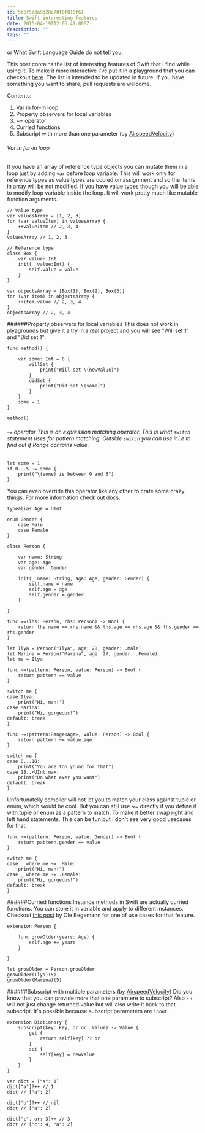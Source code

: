 ```yaml
---
id: 5b6f5a3a9d28c70f0f015f61
title: Swift interesting features
date: 2015-04-19T12:05:41.000Z
description: ""
tags: ""
---
```


or What Swift Language Guide do not tell you.

<!-- description -->

This post contains the list of interesting features of Swift that I find while using it. To make it more interactive I've put it in a playground that you can checkout [here](https://github.com/ilyapuchka/SwiftFeatures). The list is intended to be updated in future. If you have something you want to share, pull requests are welcome.

Contents:

1. Var in for-in loop
2. Property observers for local variables
3. ~= operator
4. Curried functions
5. Subscript with more than one parameter (by [AirspeedVelocity](https://twitter.com/AirspeedSwift/status/626701244455895044))

###### Var in for-in loop

If you have an array of reference type objects you can mutate them in a loop just by adding `var` before loop variable. This will work only for reference types as value types are copied on assignment and so the items in array will be not modified. If you have value types though you will be able to modify loop variable inside the loop. It will work pretty much like mutable function arguments.

    
    // Value type
    var valuesArray = [1, 2, 3]
    for (var valueItem) in valuesArray {
        ++valueItem // 2, 3, 4
    }
    valuesArray // 1, 2, 3
    
    // Reference type
    class Box {
        var value: Int
        init(_ value:Int) {
            self.value = value
        }
    }
    
    var objectsArray = [Box(1), Box(2), Box(3)]
    for (var item) in objectsArray {
        ++item.value // 2, 3, 4
    }
    objectsArray // 2, 3, 4
    

  
######Property observers for local variables This does not work in plyagrounds but give it a try in a real project and you will see "Will set 1" and "Did set 1":

    func method() {
        
        var some: Int = 0 {
            willSet {
                print("Will set \(newValue)")
            }
            didSet {
                print("Did set \(some)")
            }
        }
        some = 1
    }
    
    method()

  
###### `~=` operator This is an expression matching operator. This is what `switch` statement uses for pattern matching. Outside `switch` you can use it i.e to find out if Range contains value. 

    let some = 1
    if 0...5 ~= some {
        print("\(some) is between 0 and 5")
    }

You can even override this operator like any other to crate some crazy things. For more information check out [docs](https://developer.apple.com/library/prerelease/ios/documentation/Swift/Conceptual/Swift_Programming_Language/Patterns.html#//apple_ref/doc/uid/TP40014097-CH36-XID_909).

    typealias Age = UInt
    
    enum Gender {
        case Male
        case Female
    }
    
    class Person {
        
        var name: String
        var age: Age
        var gender: Gender
        
        init(_ name: String, age: Age, gender: Gender) {
            self.name = name
            self.age = age
            self.gender = gender
        }
    
    }
    
    func ==(lhs: Person, rhs: Person) -> Bool {
        return lhs.name == rhs.name && lhs.age == rhs.age && lhs.gender == rhs.gender
    }
    
    let Ilya = Person("Ilya", age: 28, gender: .Male)
    let Marina = Person("Marina", age: 27, gender: .Female)
    let me = Ilya
    
    func ~=(pattern: Person, value: Person) -> Bool {
        return pattern == value
    }
    
    switch me {
    case Ilya:
        print("Hi, man!")
    case Marina:
        print("Hi, gorgeous!")
    default: break
    }
    
    func ~=(pattern:Range<Age>, value: Person) -> Bool {
        return pattern ~= value.age
    }
    
    switch me {
    case 0...18:
        print("You are too young for that")
    case 18..<UInt.max:
        print("Do what ever you want")
    default: break
    }

Unfortunatelly complier will not let you to match your class against tuple or enum, which would be cool. But you can still use ~= directly if you define it with tuple or enum as a pattern to match. To make it better swap right and left hand statements. This can be fun but I don't see very good usecases for that.

    func ~=(pattern: Person, value: Gender) -> Bool {
        return pattern.gender == value
    }
    
    switch me {
    case _ where me ~= .Male:
        print("Hi, man!")
    case _ where me ~= .Female:
        print("Hi, gorgeous!")
    default: break
    }

  
######Curried functions Instance methods in Swift are actually curried functions. You can store it in variable and apply to different instances. Checkout [this post](http://oleb.net/blog/2014/07/swift-instance-methods-curried-functions/) by Ole Begemann for one of use cases for that feature.

    extension Person {
        
        func growOlder(years: Age) {
            self.age += years
        }
        
    }
    
    let growOlder = Person.growOlder
    growOlder(Ilya)(5)
    growOlder(Marina)(5)

  
######Subscript with multiple parameters (by [AirspeedVelocity](https://twitter.com/AirspeedSwift/status/626701244455895044)) Did you know that you can provide more that one paramtere to subscript? Also ++ will not just change returned value but will also write it back to that subscript. It's possible because subscript parameters are `inout`.

    extension Dictionary {
        subscript(key: Key, or or: Value) -> Value {
            get {
                return self[key] ?? or
            }
            set {
                self[key] = newValue
            }
        }
    }
    
    var dict = ["a": 1]
    dict["a"]?++ // 1
    dict // ["a": 2]
    
    dict["b"]?++ // nil
    dict // ["a": 2]
    
    dict["c", or: 3]++ // 3
    dict // ["c": 4, "a": 2]
